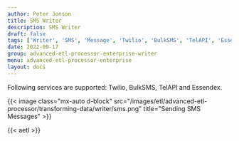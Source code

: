 ```yaml
---
author: Peter Jonson
title: SMS Writer
description: SMS Writer
draft: false
tags: ['Writer', 'SMS', 'Message', 'Twilio', 'BulkSMS', 'TelAPI', 'Essendex']
date: 2022-09-17
group: advanced-etl-processor-enterprise-writer
menu: advanced-etl-processor-enterprise
layout: docs
---
```


Following services are supported: Twilio, BulkSMS, TelAPI and Essendex.

{{< image class="mx-auto d-block"  src="/images/etl/advanced-etl-processor/transforming-data/writer/sms.png" title="Sending SMS Messages" >}}

{{< aetl >}}
